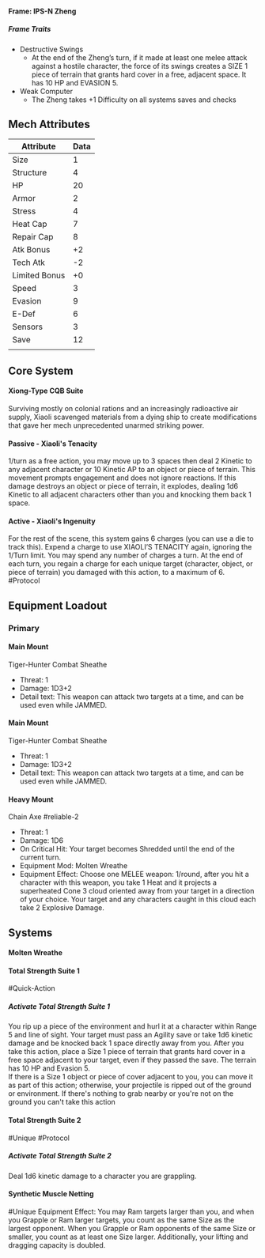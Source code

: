 #### Frame: IPS-N Zheng

##### Frame Traits
- Destructive Swings
	- At the end of the Zheng’s turn, if it made at least one melee attack against a hostile character, the force of its swings creates a SIZE 1 piece of terrain that grants hard cover in a free, adjacent space. It has 10 HP and EVASION 5.
- Weak Computer
	- The Zheng takes +1 Difficulty on all systems saves and checks

## Mech Attributes


| Attribute     | Data |
| ------------- | ---- |
| Size          | 1    |
| Structure     | 4    |
| HP            | 20   |
| Armor         | 2    |
| Stress        | 4    |
| Heat Cap      | 7    |
| Repair Cap    | 8    |
| Atk Bonus     | +2   |
| Tech Atk      | -2   |
| Limited Bonus | +0   |
| Speed         | 3    |
| Evasion       | 9    |
| E-Def         | 6    |
| Sensors       | 3    |
| Save          | 12   |
|               |      |
## Core System
#### Xiong-Type CQB Suite
Surviving mostly on colonial rations and an increasingly radioactive air supply, Xiaoli scavenged materials from a dying ship to create modifications that gave her mech unprecedented unarmed striking power.
#### Passive - Xiaoli's Tenacity
1/turn as a free action, you may move up to 3 spaces then deal 2 Kinetic to any adjacent character or 10 Kinetic AP to an object or piece of terrain. This movement prompts engagement and does not ignore reactions.
If this damage destroys an object or piece of terrain, it explodes, dealing 1d6 Kinetic to all adjacent characters other than you and knocking them back 1 space.

#### Active - Xiaoli's Ingenuity
For the rest of the scene, this system gains 6 charges (you can use a die to track this). Expend a charge to use XIAOLI’S TENACITY again, ignoring the 1/Turn limit. You may spend any number of charges a turn. At the end of each turn, you regain a charge for each unique target (character, object, or piece of terrain) you damaged with this action, to a maximum of 6.
#Protocol

## Equipment Loadout
### Primary
#### Main Mount
Tiger-Hunter Combat Sheathe
- Threat: 1
- Damage: 1D3+2
- Detail text: This weapon can attack two targets at a time, and can be used even while JAMMED.
#### Main Mount
Tiger-Hunter Combat Sheathe
- Threat: 1
- Damage: 1D3+2
- Detail text: This weapon can attack two targets at a time, and can be used even while JAMMED.
#### Heavy Mount
Chain Axe
#reliable-2
- Threat: 1
- Damage: 1D6
- On Critical Hit: Your target becomes Shredded until the end of the current turn.
- Equipment Mod: Molten Wreathe
- Equipment Effect: Choose one MELEE weapon: 1/round, after you hit a character with this weapon, you take 1 Heat and it projects a superheated Cone 3 cloud oriented away from your target in a direction of your choice. Your target and any characters caught in this cloud each take 2 Explosive Damage.

## Systems
#### Molten Wreathe
#### Total Strength Suite 1
#Quick-Action
##### Activate Total Strength Suite 1
You rip up a piece of the environment and hurl it at a character within Range 5 and line of sight. Your target must pass an Agility save or take 1d6 kinetic damage and be knocked back 1 space directly away from you. After you take this action, place a Size 1 piece of terrain that grants hard cover in a free space adjacent to your target, even if they passed the save. The terrain has 10 HP and Evasion 5.  
If there is a Size 1 object or piece of cover adjacent to you, you can move it as part of this action; otherwise, your projectile is ripped out of the ground or environment. If there's nothing to grab nearby or you're not on the ground you can't take this action

#### Total Strength Suite 2
#Unique   #Protocol 
##### Activate Total Strength Suite 2
Deal 1d6 kinetic damage to a character you are grappling.

#### Synthetic Muscle Netting
#Unique 
Equipment Effect: You may Ram targets larger than you, and when you Grapple or Ram larger targets, you count as the same Size as the largest opponent. When you Grapple or Ram opponents of the same Size or smaller, you count as at least one Size larger. Additionally, your lifting and dragging capacity is doubled.